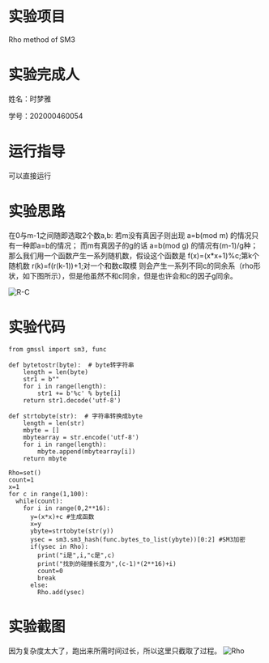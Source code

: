# 实验项目
Rho method of SM3
# 实验完成人
姓名：时梦雅

学号：202000460054
# 运行指导
可以直接运行
# 实验思路
在0与m-1之间随即选取2个数a,b:
若m没有真因子则出现 a=b(mod m) 的情况只有一种即a=b的情况；
而m有真因子的g的话 a=b(mod g) 的情况有(m-1)/g种；
那么我们用一个函数产生一系列随机数，假设这个函数是 f(x)=(x*x+1)%c;第k个随机数 r(k)=f(r(k-1))+1;对一个和数c取模
则会产生一系列不同c的同余系（rho形状，如下图所示），但是他虽然不和c同余，但是也许会和c的因子g同余。

![R-C](https://user-images.githubusercontent.com/109722365/181915228-146258bc-7094-4cb9-834b-bc6b819c355f.png)

# 实验代码
    from gmssl import sm3, func
    
    def bytetostr(byte):  # byte转字符串
        length = len(byte)
        str1 = b""
        for i in range(length):
            str1 += b'%c' % byte[i]
        return str1.decode('utf-8')

    def strtobyte(str):  # 字符串转换成byte
        length = len(str)
        mbyte = []
        mbytearray = str.encode('utf-8')
        for i in range(length):
            mbyte.append(mbytearray[i])
        return mbyte
    
    Rho=set()
    count=1
    x=1
    for c in range(1,100):
      while(count):
        for i in range(0,2**16):
          y=(x*x)+c #生成函数
          x=y
          ybyte=strtobyte(str(y))
          ysec = sm3.sm3_hash(func.bytes_to_list(ybyte))[0:2] #SM3加密
          if(ysec in Rho):
            print("i是",i,"c是",c)
            print("找到的碰撞长度为",(c-1)*(2**16)+i)
            count=0
            break
          else:
            Rho.add(ysec)
            
# 实验截图
因为复杂度太大了，跑出来所需时间过长，所以这里只截取了过程。
![Rho](https://user-images.githubusercontent.com/109722365/182006606-1ceae263-d1ae-400f-9a76-a85fa984c1c9.png)
